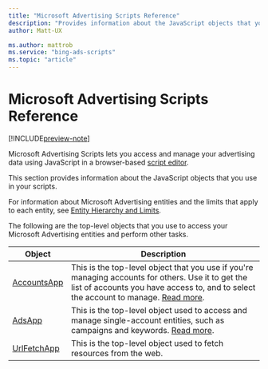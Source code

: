 ```yaml
---
title: "Microsoft Advertising Scripts Reference"
description: "Provides information about the JavaScript objects that you use in your scripts."
author: Matt-UX

ms.author: mattrob
ms.service: "bing-ads-scripts"
ms.topic: "article"
---
```


# Microsoft Advertising Scripts Reference

[!INCLUDE[preview-note](./includes/preview-note.md)]

Microsoft Advertising Scripts lets you access and manage your advertising data using JavaScript in a browser-based [script editor](./get-started.md).

This section provides information about the JavaScript objects that you use in your scripts.

For information about Microsoft Advertising entities and the limits that apply to each entity, see [Entity Hierarchy and Limits](/advertising/guides/entity-hierarchy-limits).

The following are the top-level objects that you use to access your Microsoft Advertising entities and perform other tasks.

|Object|Description|
|-|-
[AccountsApp](./reference/AccountsApp.md)|This is the top-level object that you use if you're managing accounts for others. Use it to get the list of accounts you have access to, and to select the account to manage. [Read more](./guides/multi-account-access.md).
[AdsApp](./reference/AdsApp.md)|This is the top-level object used to access and manage single-account entities, such as campaigns and keywords. [Read more](./guides/single-account-access.md).
[UrlFetchApp](./reference/UrlFetchApp.md)|This is the top-level object used to fetch resources from the web.


